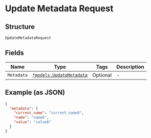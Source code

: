 
# Update Metadata Request

## Structure

`UpdateMetadataRequest`

## Fields

| Name | Type | Tags | Description |
|  --- | --- | --- | --- |
| `Metadata` | [`*models.UpdateMetadata`](update-metadata.md) | Optional | - |

## Example (as JSON)

```json
{
  "metadata": {
    "current_name": "current_name0",
    "name": "name6",
    "value": "value8"
  }
}
```

